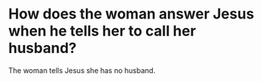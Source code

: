 # How does the woman answer Jesus when he tells her to call her husband?

The woman tells Jesus she has no husband.
